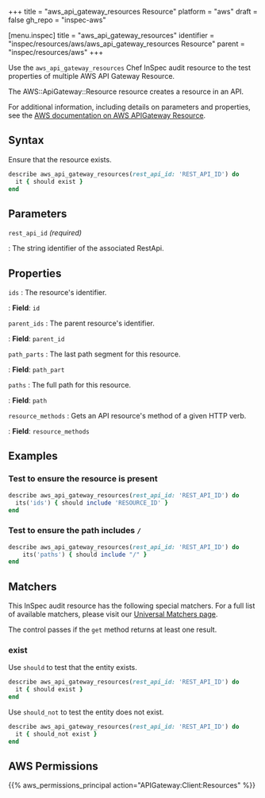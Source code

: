 +++
title = "aws_api_gateway_resources Resource"
platform = "aws"
draft = false
gh_repo = "inspec-aws"

[menu.inspec]
title = "aws_api_gateway_resources"
identifier = "inspec/resources/aws/aws_api_gateway_resources Resource"
parent = "inspec/resources/aws"
+++

Use the `aws_api_gateway_resources` Chef InSpec audit resource to the test properties of multiple AWS API Gateway Resource.

The AWS::ApiGateway::Resource resource creates a resource in an API.

For additional information, including details on parameters and properties, see the [AWS documentation on AWS APIGateway Resource](https://docs.aws.amazon.com/AWSCloudFormation/latest/UserGuide/aws-resource-apigateway-resource.html).

## Syntax

Ensure that the resource exists.

```ruby
describe aws_api_gateway_resources(rest_api_id: 'REST_API_ID') do
  it { should exist }
end
```

## Parameters

`rest_api_id` _(required)_

: The string identifier of the associated RestApi.

## Properties

`ids`
: The resource's identifier.

: **Field**: `id`

`parent_ids`
: The parent resource's identifier.

: **Field**: `parent_id`

`path_parts`
: The last path segment for this resource.

: **Field**: `path_part`

`paths`
: The full path for this resource.

: **Field**: `path`

`resource_methods`
: Gets an API resource's method of a given HTTP verb.

: **Field**: `resource_methods`

## Examples

### Test to ensure the resource is present

```ruby
describe aws_api_gateway_resources(rest_api_id: 'REST_API_ID') do
  its('ids') { should include 'RESOURCE_ID' }
end
```

### Test to ensure the path includes `/`

```ruby
describe aws_api_gateway_resources(rest_api_id: 'REST_API_ID') do
    its('paths') { should include "/" }
end
```

## Matchers

This InSpec audit resource has the following special matchers. For a full list of available matchers, please visit our [Universal Matchers page](https://www.inspec.io/docs/reference/matchers/).

The control passes if the `get` method returns at least one result.

### exist

Use `should` to test that the entity exists.

```ruby
describe aws_api_gateway_resources(rest_api_id: 'REST_API_ID') do
  it { should exist }
end
```

Use `should_not` to test the entity does not exist.

```ruby
describe aws_api_gateway_resources(rest_api_id: 'REST_API_ID') do
  it { should_not exist }
end
```

## AWS Permissions

{{% aws_permissions_principal action="APIGateway:Client:Resources" %}}
